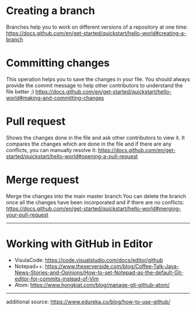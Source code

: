 # Creating a branch
Branches help you to work on different versions of a repository at one time:
 https://docs.github.com/en/get-started/quickstart/hello-world#creating-a-branch

# Committing changes
This operation helps you to save the changes in your file.
You should always provide the commit message to help other contributors to understand the file better ;)
 https://docs.github.com/en/get-started/quickstart/hello-world#making-and-committing-changes

# Pull request
Shows the changes done in the file and ask other contributors to view it. 
It compares the changes which are done in the file and if there are any conflicts, you can manually resolve it: 
 https://docs.github.com/en/get-started/quickstart/hello-world#opening-a-pull-request

# Merge request
Merge the changes into the main master branch.You can delete the branch once all the changes have been incorporated and if there are no conflicts:
https://docs.github.com/en/get-started/quickstart/hello-world#merging-your-pull-request

________________________________
# Working with GitHub in Editor
- VisulaCode: https://code.visualstudio.com/docs/editor/github
- Notepad++: https://www.theserverside.com/blog/Coffee-Talk-Java-News-Stories-and-Opinions/How-to-set-Notepad-as-the-default-Git-editor-for-commits-instead-of-Vim
- Atom: https://www.hongkiat.com/blog/manage-git-github-atom/
________________________________
additional source: https://www.edureka.co/blog/how-to-use-github/
